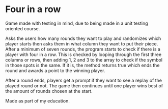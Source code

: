# Four in a row
Game made with testing in mind, due to being made in a unit testing oriented course.

Asks the users how many rounds they want to play and randomizes which player starts then asks them in what column they want to put their piece. After a minimum of seven rounds, the program starts to check if there is a player with four in a row. This is checked by looping through the first three columns or rows, then adding 1, 2 and 3 to the array to check if the symbol in those spots is the same. If it is, the method returns true which ends the round and awards a point to the winning player.

After a round ends, players get a prompt if they want to see a replay of the played round or not. The game then continues until one player wins best of the amount of rounds chosen at the start.

Made as part of my education.
